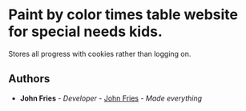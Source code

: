 # Paint by color times table website for special needs kids.

Stores all progress with cookies rather than logging on.


## Authors

* **John Fries** - *Developer* - [John Fries](https://github.com/John-Fries-J/) - *Made everything*
